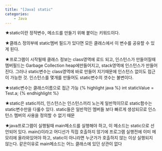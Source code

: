 ```yaml
---
title: "[Java] static"
categories:
    - Java
---
```

★static이란 정적변수, 메소드를 만들기 위해 붙이는 키워드이다.

★클래스 정의부에 static멤버 필드가 있다면 모든 클래스에서 이 변수를 공유할 수 있게 된다.

★프로그램이 시작될때 클래스 정보는 class영역에 로드 되고, 인스턴스가 만들어질때 멤버필드는 Garbage Collection heap에만들어지고, stack영역에 인스턴스가 만들어진다.
그러나 static변수는 class영역에 바로 만들어 지기때문에 인스턴스 없이도 접근이 가능한 것. 인스턴스를 몇개를 만들어도 static변수의 갯수는 불변이다.

★static변수는 클래스이름으로 접근 가능
{% highlight java %}
int staticValue = Test.a;
{% endhighlight %}

★static은 static끼리, 인스턴스는 인스턴스끼리 노는게 일반적이므로 static함수는 static변수만을 다룰수 있다. static들은 일반적인 멤버들 보다 빠르게 생성되므로
인스턴스 멤버의 사용을 정의할 수 없기 때문

★java프로그램이 실행될때 main메소드를 실행해야 하고, 이 메소드는 static으로 선언되어 있다.
main()이라고 어디선가 직접 호출하지 않기에 프로그램 실행전에 이미 메모리에 올라와있어야 하고,
static이 아니라면 누군가가 호출하지 않는 이상 실행되지 않는다. 같은이유로 main메소드는 어느 클래스에 있던 상관이 없다
